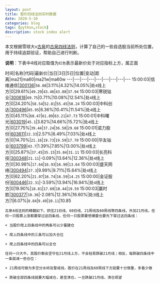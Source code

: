 ```yaml
---
layout: post
title: 股价四线法则实时数据
date: 2020-5-10
categories: blog
tags: [python,stock]
description: stock index alert
---
```



本文根据雪球大v[古泉](https://xueqiu.com/u/7148646888)的[古泉四线法则](https://xueqiu.com/7148646888/130498192)，计算了自己的一些自选股当前所处位置，用于持续追踪验证，帮助自己进行判断。

**说明**：下表中4线对应取值为`红色`表示最新价处于对应指标上方，属正面

时间|名称|代码|最新价|当日|3日|5日|位置|变动|距离|ma21|ma60|ma21w|ma60w
---|---|---|---|---|---|---|---|---
15:00:03|信维通信|[300136](https://xueqiu.com/S/SZ300136)|`56.08`|3.11%|4.32%|14.05%|处`4`线上方|0|29.61%|`49.29`|`43.46`|`43.88`|`37.94`
15:00:03|寒锐钴业|[300618](https://xueqiu.com/S/SZ300618)|`69.75`|0.71%|10.08%|12.54%|处`4`线上方|0|24.20%|`58.54`|`52.81`|`55.45`|`58.24`
15:00:03|中科创达|[300496](https://xueqiu.com/S/SZ300496)|`85.95`|6.36%|10.41%|11.54%|处`4`线上方|0|45.11%|`68.47`|`61.89`|`63.21`|`47.73`
15:00:01|中科曙光|[603019](https://xueqiu.com/S/SH603019)|`45.1`|3.82%|14.66%|15.72%|处`4`线上方|0|27.75%|`39.44`|`37.24`|`36.50`|`29.68`
15:00:01|诺力股份|[603611](https://xueqiu.com/S/SH603611)|`22.33`|2.57%|6.49%|7.03%|处`4`线上方|0|14.70%|`21.16`|`19.73`|`19.59`|`17.70`
15:00:00|华友钴业|[603799](https://xueqiu.com/S/SH603799)|`43.7`|1.39%|7.85%|13.00%|处`4`线上方|0|25.87%|`37.45`|`35.15`|`35.84`|`31.11`
15:00:03|长亮科技|[300348](https://xueqiu.com/S/SZ300348)|`21.11`|-0.09%|13.64%|12.36%|处`4`线上方|0|30.98%|`17.64`|`16.93`|`16.90`|`13.64`
15:00:03|盛天网络|[300494](https://xueqiu.com/S/SZ300494)|`27.3`|9.99%|9.71%|15.64%|处`4`线上方|0|62.20%|`21.07`|`16.74`|`16.59`|`14.25`
15:00:00|金证股份|[600446](https://xueqiu.com/S/SH600446)|`22.31`|-3.59%|13.94%|16.94%|处`4`线上方|0|19.90%|`18.81`|`17.69`|`18.44`|`19.59`
15:00:03|赢时胜|[300377](https://xueqiu.com/S/SZ300377)|`10.36`|-2.08%|12.36%|16.60%|处`3`线上方|1|6.07%|`8.84`|`9.49`|`10.11`|10.85

```
古泉4线法则的精髓如下。抓住21日线、60日线、21周线及60周线等四条线，外加21月线，任何一只股票上涨都要穿过这四条线，任何一只股票要想爆雷也要先下穿过这四条线：

+ 当股价爬上四条线中的两条可以少量建仓

+ 爬上四条线中的三条可以加大仓位

+ 爬上四条线中的四条可以全仓

任何一只大牛，其股价都会坚守在21月线上方，不会轻易跌破21月线；相反，每跌破四条线中一条就减一些仓位：

+ 21周线可做为多空分水岭及警戒线，股价在21周线及60周线下方就要十分慎重，多看少做

+ 跌破全部四条线就要大幅减仓，甚至清仓，一旦跌破21月线，清仓观望
```